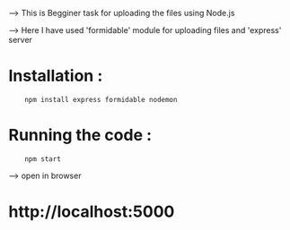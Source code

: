 --> This is Begginer task for uploading the files using Node.js   

--> Here I have used 'formidable' module for uploading files and 'express' server
# Installation :
		npm install express formidable nodemon 
# Running the code :
		npm start
--> open in browser
# http://localhost:5000
